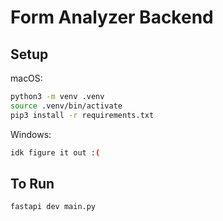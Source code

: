 # Form Analyzer Backend

## Setup
macOS:
```bash
python3 -m venv .venv
source .venv/bin/activate
pip3 install -r requirements.txt
```

Windows:
```bash
idk figure it out :(
```

## To Run 
```bash
fastapi dev main.py 
```

